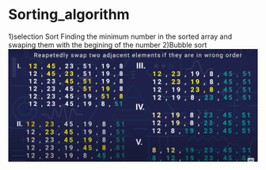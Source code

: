 # Sorting_algorithm
1)selection Sort
Finding the minimum number in the sorted array and swaping them with the begining of the number 
2)Bubble sort
![Image](https://github.com/technoboy100/Sorting_algorithm/blob/ac82b73bdd7a0b58ab3ecf265dc29e4af7ce7792/Screenshot%202023-08-08%20030423.png)
